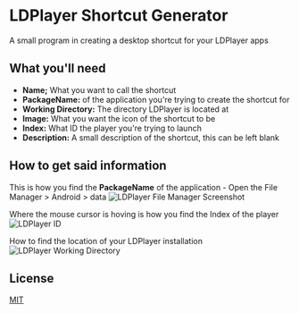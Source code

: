 
# LDPlayer Shortcut Generator

A small program in creating a desktop shortcut for your LDPlayer apps

## What you'll need

- **Name;** What you want to call the shortcut
- **PackageName:** of the application you're trying to create the shortcut for
- **Working Directory:** The directory LDPlayer is located at
- **Image:** What you want the icon of the shortcut to be
- **Index:** What ID the player you're trying to launch
- **Description:** A small description of the shortcut, this can be left blank
## How to get said information
This is how you find the **PackageName** of the application - Open the File Manager > Android > data
![LDPlayer File Manager Screenshot](https://i.imgur.com/kJQ3VMV.png)

Where the mouse cursor is hoving is how you find the Index of the player
![LDPlayer ID](https://i.imgur.com/74FtNST.png)

How to find the location of your LDPlayer installation
![LDPlayer Working Directory](https://i.imgur.com/O8YkQDt.gif)


## License

[MIT](https://choosealicense.com/licenses/mit/)

